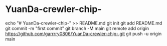 # YuanDa-crewler-chip-
echo "# YuanDa-crewler-chip-" >> README.md
git init
git add README.md
git commit -m "first commit"
git branch -M main
git remote add origin https://github.com/garrrry0806/YuanDa-crewler-chip-.git
git push -u origin main
